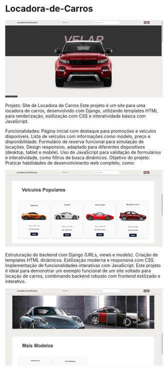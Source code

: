 # Locadora-de-Carros

![Capa do projeto](imagens/capa.png)

Projeto: Site de Locadora de Carros
Este projeto é um site para uma locadora de carros, desenvolvido com Django, utilizando templates HTML para renderização, estilização com CSS e interatividade básica com JavaScript.

Funcionalidades:
Página inicial com destaque para promoções e veículos disponíveis.
Lista de veículos com informações como modelo, preço e disponibilidade.
Formulário de reserva funcional para simulação de locações.
Design responsivo, adaptado para diferentes dispositivos (desktop, tablet e mobile).
Uso de JavaScript para validação de formulários e interatividade, como filtros de busca dinâmicos.
Objetivo do projeto:
Praticar habilidades de desenvolvimento web completo, como:

![Conteúdo do projeto](imagens/conteudo.png)

Estruturação do backend com Django (URLs, views e models).
Criação de templates HTML dinâmicos.
Estilização moderna e responsiva com CSS.
Implementação de funcionalidades interativas com JavaScript.
Este projeto é ideal para demonstrar um exemplo funcional de um site voltado para locação de carros, combinando backend robusto com frontend estilizado e interativo.

![Conteúdo2 do projeto](imagens/conteudo2.png)
